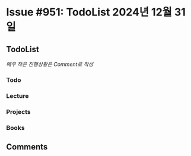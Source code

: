 # Issue #951: TodoList 2024년 12월 31일

## TodoList

*매우 작은 진행상황은 Comment로 작성*

### Todo  

### Lecture

### Projects

### Books


## Comments


